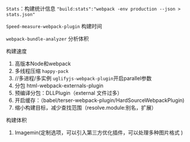 `Stats`：构建统计信息   `"build:stats":"webpack -env production --json > stats.json"`

`Speed-measure-webpack-plugin` 构建时间

`webpack-bundle-analyzer` 分析体积



构建速度

1. 高版本Node和webpack
2. 多线程压缩  `happy-pack`
3.  //多进程/多实例    `uglifyjs-webpack-plugin`开启parallel参数          
4. 分包 html-webpack-externals-plugin
5. 预编译分包：DLLPlugin（external 文件过多）
6. 开启缓存：（babel/terser-webpack-plugin/HardSourceWebpackPlugin)
7. 缩小构建目标，减少查找范围（resolve.module:别名，扩展）

构建体积

1. Imagemin(定制选项，可以引入第三方优化插件，可以处理多种图片格式 )







